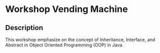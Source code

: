 # Workshop Vending Machine #
## Description ##
This workshop emphasize on the concept of Inheritance, Interface, and Abstract in Object Oriented Programming (OOP) in Java.
